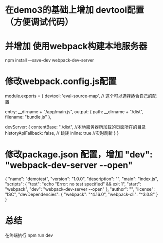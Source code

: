 # 在demo3的基础上增加 devtool配置（方便调试代码）
# 并增加  使用webpack构建本地服务器
   npm install --save-dev webpack-dev-server
# 修改webpack.config.js配置
module.exports = {
  devtool: 'eval-source-map', // 这个可以选择适合自己的配置

  entry:  __dirname + "/app/main.js",
  output: {
    path: __dirname + "/dist",
    filename: "bundle.js"
  },

  devServer: {
    contentBase: "./dist", //本地服务器所加载的页面所在的目录
    historyApiFallback: false, // 跳转
    inline: true //实时刷新
  }
}

# 修改package.json 配置，增加 "dev": "webpack-dev-server --open"

{
  "name": "demotest",
  "version": "1.0.0",
  "description": "",
  "main": "index.js",
  "scripts": {
    "test": "echo \"Error: no test specified\" && exit 1",
    "start": "webpack",
    "dev": "webpack-dev-server --open"
  },
  "author": "",
  "license": "ISC",
  "devDependencies": {
    "webpack": "^4.16.0",
    "webpack-cli": "^3.0.8"
  }
}

# 总结
在终端执行 npm run dev
